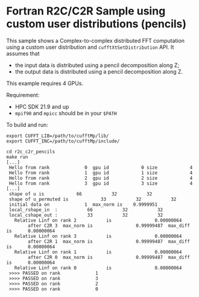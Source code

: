 # Fortran R2C/C2R Sample using custom user distributions (pencils)

This sample shows a Complex-to-complex distributed FFT computation using a custom user distribution and `cufftXtSetDistribution` API.
It assumes that
- the input data is distributed using a pencil decomposition along Z;
- the output data is distributed using a pencil decomposition along Z.

This example requires 4 GPUs.

Requirement:
- HPC SDK 21.9 and up
- `mpif90` and `mpicc` should be in your `$PATH`

To build and run:
```
export CUFFT_LIB=/path/to/cufftMp/lib/
export CUFFT_INC=/path/to/cufftMp/include/

cd r2c_c2r_pencils
make run
[...]
 Hello from rank             0  gpu id            0 size            4
 Hello from rank             1  gpu id            1 size            4
 Hello from rank             2  gpu id            2 size            4
 Hello from rank             3  gpu id            3 size            4
[...]
 shape of u is            66           32           32
 shape of u_permuted is            33           32           32
 initial data on             1  max_norm is    0.9999951
 local_rshape_in  :           66           32           32
 local_cshape_out :           33           32           32
   Relative Linf on rank 2           is                0.00000064
        after C2R 3  max_norm is                0.99999487  max_diff is      0.00000064
   Relative Linf on rank 3           is                0.00000064
        after C2R 1  max_norm is                0.99999487  max_diff is      0.00000064
   Relative Linf on rank 1           is                0.00000064
        after C2R 0  max_norm is                0.99999487  max_diff is      0.00000064
   Relative Linf on rank 0           is                0.00000064
 >>>> PASSED on rank             1
 >>>> PASSED on rank             3
 >>>> PASSED on rank             2
 >>>> PASSED on rank             0
```
